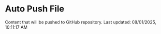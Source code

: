 # Auto Push File

Content that will be pushed to GitHub repository.
Last updated: 08/01/2025, 10:11:17 AM